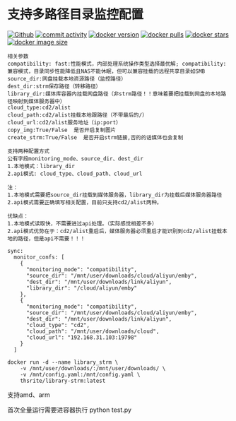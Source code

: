 # 支持多路径目录监控配置

[![Github][Github-image]][Github-url]
[![commit activity][commit-activity-image]][commit-activity-url]
[![docker version][docker-version-image]][docker-version-url]
[![docker pulls][docker-pulls-image]][docker-pulls-url]
[![docker stars][docker-stars-image]][docker-stars-url]
[![docker image size][docker-image-size-image]][docker-image-size-url]

[Github-image]: https://img.shields.io/static/v1?label=Github&message=library_strm&color=brightgreen
[Github-url]: https://github.com/thsrite/library_strm
[commit-activity-image]: https://img.shields.io/github/commit-activity/m/thsrite/library_strm
[commit-activity-url]: https://github.com/thsrite/library_strm
[docker-version-image]: https://img.shields.io/docker/v/thsrite/library-strm?style=flat
[docker-version-url]: https://hub.docker.com/r/thsrite/library-strm/tags?page=1&ordering=last_updated
[docker-pulls-image]: https://img.shields.io/docker/pulls/thsrite/library-strm?style=flat
[docker-pulls-url]: https://hub.docker.com/r/thsrite/library-strm
[docker-stars-image]: https://img.shields.io/docker/stars/thsrite/library-strm?style=flat
[docker-stars-url]: https://hub.docker.com/r/thsrite/library-strm
[docker-image-size-image]: https://img.shields.io/docker/image-size/thsrite/library-strm?style=flat
[docker-image-size-url]: https://hub.docker.com/r/thsrite/library-strm


```
相关参数
compatibility: fast:性能模式，内部处理系统操作类型选择最优解; compatibility:兼容模式，目录同步性能降低且NAS不能休眠，但可以兼容挂载的远程共享目录如SMB   
source_dir:网盘挂载本地资源路径（监控路径）                                            
dest_dir:strm保存路径（转移路径）                                                    
library_dir:媒体库容器内挂载网盘路径（非strm路径！！意味着要把挂载到网盘的本地路径映射到媒体服务器中）                                                    
cloud_type:cd2/alist
cloud_path:cd2/alist挂载本地跟路径（不带最后的/）
cloud_url:cd2/alist服务地址（ip:port）
copy_img:True/False  是否开启复制图片
create_strm:True/False  是否开启strm链接,否的的话媒体也会复制

支持两种配置方式
公有字段monitoring_mode、source_dir、dest_dir
1.本地模式：library_dir
2.api模式: cloud_type、cloud_path、cloud_url

注：
1.本地模式需要把source_dir挂载到媒体服务器，library_dir为挂载后媒体服务器路径
2.api模式需要正确填写相关配置，目前只支持cd2/alist两种。

优缺点：
1.本地模式读取快，不需要进过api处理。（实际感觉相差不多）
2.api模式优势在于：cd2/alist重启后，媒体服务器必须重启才能识别到cd2/alist挂载本地的路径，但是api不需要！！！
```

```
sync:
  monitor_confs: [
    {
      "monitoring_mode": "compatibility",
      "source_dir": "/mnt/user/downloads/cloud/aliyun/emby",
      "dest_dir": "/mnt/user/downloads/link/aliyun",
      "library_dir": "/cloud/aliyun/emby"
    },
    {
      "monitoring_mode": "compatibility",
      "source_dir": "/mnt/user/downloads/cloud/aliyun/emby",
      "dest_dir": "/mnt/user/downloads/link/aliyun",
      "cloud_type": "cd2",
      "cloud_path": "/mnt/user/downloads/cloud",
      "cloud_url": "192.168.31.103:19798"
    }
  ]

```

```
docker run -d --name library_strm \
    -v /mnt/user/downloads/:/mnt/user/downloads/ \
    -v /mnt/config.yaml:/mnt/config.yaml \
    thsrite/library-strm:latest
```

支持amd、arm

首次全量运行需要进容器执行 python test.py
